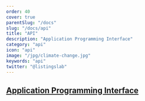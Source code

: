 ```yaml
---
order: 40
cover: true
parentSlug: "/docs"
slug: "/docs/api"
title: "API"
description: "Application Programming Interface"
category: "api"
icon: "api"
image: "/jpg/climate-change.jpg"
keywords: "api"
twitter: "@listingslab"
---
```

## [Application Programming Interface](https://api-oraugzze2a-uc.a.run.app/)
